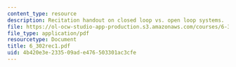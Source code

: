 ```yaml
---
content_type: resource
description: Recitation handout on closed loop vs. open loop systems.
file: https://ol-ocw-studio-app-production.s3.amazonaws.com/courses/6-302-feedback-systems-spring-2007/4b420e3e233509ade476503301ac3cfe_6_302rec1.pdf
file_type: application/pdf
resourcetype: Document
title: 6_302rec1.pdf
uid: 4b420e3e-2335-09ad-e476-503301ac3cfe
---
```


